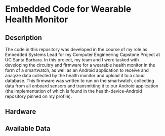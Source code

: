 # Embedded Code for Wearable Health Monitor

## Description
The code in this repository was developed in the course of my role as Embedded Systems Lead for my Computer Engineering Capstone Project at UC Santa Barbara. In this project, my team and I were tasked with developing the circuitry and firmware for a wearable health monitor in the form of a smartwatch, as well as an Android application to receive and analyze data collected by the health monitor and upload it to a cloud database. This firmware was written to run on the smartwatch, collecting data from all onboard sensors and transmitting it to our Android application (the implementation of which is found in the health-device-Android repository pinned on my profile).

## Hardware

## Available Data
